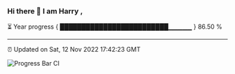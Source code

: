 ### Hi there 👋 I am Harry , 

⏳ Year progress { █████████████████████████▁▁▁▁▁ } 86.50 %

---

⏰ Updated on Sat, 12 Nov 2022 17:42:23 GMT

![Progress Bar CI](https://github.com/duykhang68/duykhang68/workflows/Progress%20Bar%20CI/badge.svg)
